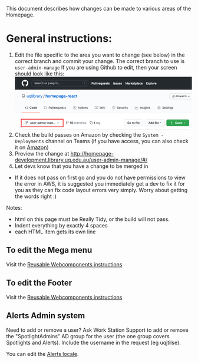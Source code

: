 This document describes how changes can be made to various areas of the Homepage.

# General instructions:

1. Edit the file specific to the area you want to change (see below) in the correct branch and commit your change.
The correct branch to use is `user-admin-manage`
If you are using Github to edit, then your screen should look like this:
![Demonstrating selecting the UX Services branch](https://raw.githubusercontent.com/uqlibrary/homepage-react/user-admin-manage/docs/demo-user-edit.png "Demonstrating selecting the UX Services branch")
2. Check the build passes on Amazon by checking the `System - Deployments` channel on Teams (if you have access, you can also check it on [Amazon](https://ap-southeast-2.console.aws.amazon.com/codesuite/codepipeline/pipelines/homepage-user-admin-manage/view?region=ap-southeast-2))
3. Preview the change at <http://homepage-development.library.uq.edu.au/user-admin-manage/#/>
4. Let devs know that you have a change to be merged in

* If it does not pass on first go and you do not have permissions to view the error in AWS, it is suggested you immediately get a dev to fix it for you as they can fix code layout errors very simply. Worry about getting the words right :)

Notes:

* html on this page must be Really Tidy, or the build will not pass. 
* Indent everything by exactly 4 spaces
* each HTML item gets its own line 

## To edit the Mega menu

Visit the [Reusable Webcomponents instructions](https://github.com/uqlibrary/reusable-webcomponents/blob/user-admin-manage/docs/admin-howto.md)

## To edit the Footer

Visit the [Reusable Webcomponents instructions](https://github.com/uqlibrary/reusable-webcomponents/blob/user-admin-manage/docs/admin-howto.md)

## Alerts Admin system

Need to add or remove a user? Ask Work Station Support to add or remove the "SpotlightAdmins" AD group for the user (the one group covers Spotlights and Alerts). Include the username in the request (eg uqjtilse).

You can edit the [Alerts locale](https://github.com/uqlibrary/homepage-react/blob/user-admin-manage/src/modules/Pages/Admin/Alerts/alertsadmin.locale.js).
